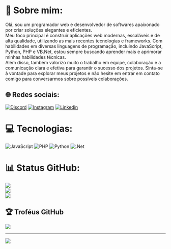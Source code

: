 # 💫 Sobre mim:
Olá, sou um programador web e desenvolvedor de softwares apaixonado por criar soluções elegantes e eficientes. <br>Meu foco principal é construir aplicações web modernas, escaláveis e de alta qualidade, utilizando as mais recentes tecnologias e frameworks. Com habilidades em diversas linguagens de programação, incluindo JavaScript, Python, PHP e VB.Net, estou sempre buscando aprender mais e aprimorar minhas habilidades técnicas. <br>Além disso, também valorizo muito o trabalho em equipe, colaboração e a comunicação clara e efetiva para garantir o sucesso dos projetos. Sinta-se à vontade para explorar meus projetos e não hesite em entrar em contato comigo para conversarmos sobre possíveis colaborações.

## 🌐 Redes sociais:
[![Discord](https://img.shields.io/badge/Discord-%237289DA.svg?logo=discord&logoColor=white)](https://discord.com/wee#7852) 
[![Instagram](https://img.shields.io/badge/Instagram-%23E4405F.svg?logo=Instagram&logoColor=white)](https://instagram.com/igormaarqs)
[![Linkedin](https://img.shields.io/badge/LinkedIn-0077B5.svg?logo=linkedin&logoColor=white)](https://linkedin.com/in/igormarqs)

# 💻 Tecnologias:
![JavaScript](https://img.shields.io/badge/javascript-%23323330.svg?style=for-the-badge&logo=javascript&logoColor=%23F7DF1E)
![PHP](https://img.shields.io/badge/php-%23777BB4.svg?style=for-the-badge&logo=php&logoColor=white)
![Python](https://img.shields.io/badge/python-3670A0?style=for-the-badge&logo=python&logoColor=ffdd54)
![.Net](https://img.shields.io/badge/.NET-5C2D91?style=for-the-badge&logo=.net&logoColor=white)

# 📊 Status GitHub:
![](https://github-readme-stats.vercel.app/api?username=devwee&theme=gruvbox&hide_border=false&include_all_commits=true&count_private=true)<br/>
![](https://github-readme-streak-stats.herokuapp.com/?user=devwee&theme=gruvbox&hide_border=false)<br/>
![](https://github-readme-stats.vercel.app/api/top-langs/?username=devwee&theme=gruvbox&hide_border=false&include_all_commits=true&count_private=true&layout=compact)

## 🏆 Troféus GitHub
![](https://github-profile-trophy.vercel.app/?username=devwee&theme=radical&no-frame=false&no-bg=false&margin-w=4)

---
[![](https://visitcount.itsvg.in/api?id=devwee&icon=0&color=0)](https://visitcount.itsvg.in)

<!-- Proudly created with GPRM ( https://gprm.itsvg.in ) -->

